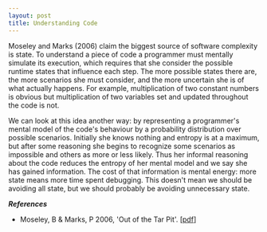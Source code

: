 ```yaml
---
layout: post
title: Understanding Code
---
```


Moseley and Marks (2006) claim the biggest source of software complexity
is state.  To understand a piece of code a programmer must mentally simulate
its execution, which requires that she consider the possible runtime states
that influence each step.  The more possible states there are, the more
scenarios she must consider, and the more uncertain she is of what actually
happens.  For example, multiplication of two constant numbers is obvious but
multiplication of two variables set and updated throughout the code is not.

We can look at this idea another way: by representing a programmer's mental
model of the code's behaviour by a probability distribution over possible
scenarios.  Initially she knows nothing and entropy is at a maximum, but after
some reasoning she begins to recognize some scenarios as impossible and others
as more or less likely.  Thus her informal reasoning about the code reduces the
entropy of her mental model and we say she has gained information.  The cost of
that information is mental energy: more state means more time spent
debugging.  This doesn't mean we should be avoiding all state, but we
should probably be avoiding unnecessary state.


<i><b>References</b></i>

* Moseley, B & Marks, P 2006, 'Out of the Tar Pit'. [[pdf](http://shaffner.us/cs/papers/tarpit.pdf)]
